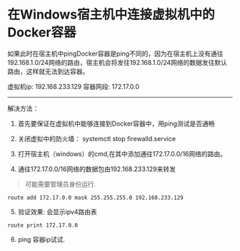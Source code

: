 在Windows宿主机中连接虚拟机中的Docker容器
===
如果此时在宿主机中pingDocker容器是ping不同的，因为在宿主机上没有通往192.168.1.0/24网络的路由，宿主机会将发往192.168.1.0/24网络的数据发往默认路由，这样就无法到达容器。

虚拟机ip: 192.168.233.129
容器网段: 172.17.0.0

---
解决方法：
1. 首先要保证在虚拟机中能够连接到Docker容器中，用ping测试是否通畅

2. 关闭虚拟中的防火墙： systemctl stop firewalld.service

3. 打开宿主机（windows）的cmd,在其中添加通往172.17.0.0/16网络的路由。
4. 通往172.17.0.0/16网络的数据包由192.168.233.129来转发
> 可能需要管理员身份运行.

```
route add 172.17.0.0 mask 255.255.255.0 192.168.233.129
```
5. 验证效果: 会显示ipv4路由表
```
route print 172.17.0.0
```
6. ping 容器ip试试.